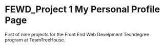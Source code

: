 # FEWD_Project 1 My Personal Profile Page
First of nine projects for the Front End Web Develpment Techdegree program at TeamTreeHouse.
